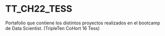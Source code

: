 # TT_CH22_TESS
Portafolio que contiene los distintos proyectos realizados en el bootcamp de Data Scientist. (TripleTen CoHort 16 Tess)
